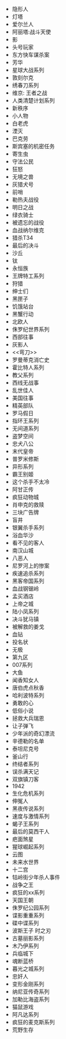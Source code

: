 - 隐形人
- 灯塔
- 爱尔兰人
- 阿丽塔:战斗天使
- 影
- 头号玩家
- 东方快车谋杀案
- 芳华
- 星球大战系列
- 敦刻尔克
- 绣春刀系列
- 维京: 王者之战
- 人类清楚计划系列
- 新秩序
- 小人物
- 白老虎
- 湮灭
- 巴克劳
- 斯宾塞的机密任务
- 寄生虫
- 守法公民
- 狂怒
- 无境之兽
- 灰猎犬号
- 前哨
- 勒热夫战役
- 明日之战
- 绿衣骑士
- 被遗忘的战役
- 血战纳尔维克
- 猎杀T34
- 最后的决斗
- 沙丘
- 钛
- 永恒族
- 王牌特工系列
- 狩猎
- 绅士们
- 黑匣子
- 饥饿站台
- 黑蟹行动
- 北欧人
- 侏罗纪世界系列
- 西部往事
- 灰影人
- <<弯刀>>
- 罗曼蒂克消亡史
- 霍比特人系列
- 教父系列
- 西线无战事
- 乱世佳人
- 美国往事
- 精英部队
- 罗马假日
- 指环王系列
- 无间道系列
- 盗梦空间
- 忠犬八公
- 末代皇帝
- 普罗米修斯
- 异形系列
- 霸王别姬
- 这个杀手不太冷
- 阿甘正传
- 疯狂动物城
- 肖申克的救赎
- 三块广告牌
- 盲井
- 银翼杀手系列
- 浴血华沙
- 看不见的客人
- 南汉山城
- 八恶人
- 尼罗河上的惨案
- 疾速追杀系列
- 黑客帝国系列
- 血战钢锯岭
- 孟买酒店
- 上帝之城
- 陆小凤系列
- 决斗犹马镇
- 被解救的姜戈
- 血钻
- 投名状
- 无极
- 第九区
- 007系列
- 大鱼
- 闻香知女人
- 唐伯虎点秋香
- 哈利波特系列
- 勇敢的心
- 低俗小说
- 拯救大兵瑞恩
- 让子弹飞
- 少年派的奇幻漂流
- 辛德勒的名单
- 泰坦尼克号
- 釜山行
- 终结者系列
- 误杀满天记
- 双旗镇刀客
- 1942
- 生化危机系列
- 伸冤人
- 黑夜传说系列
- 速度与激情系列
- 蝎子王系列
- 最后的莫西干人
- 疤面煞星
- 猩球崛起系列
- 云图
- 未来水世界
- 十二宫
- 牯岭街少年杀人事件
- 战争之王
- 疯狂的xx系列
- 天国王朝
- 侏罗纪公园系列
- 谍影重重系列
- 碟中谍系列
- 波斯王子 时之刃
- 古墓丽影系列
- 木乃伊系列
- 兵临城下
- 魂断蓝桥
- 暮光之城系列
- 忠奸人
- 变形金刚系列
- 纳尼亚传奇系列
- 加勒比海盗系列
- 猫鼠游戏
- 阿凡达系列
- 疯狂的麦克斯系列
- 荒野生存
